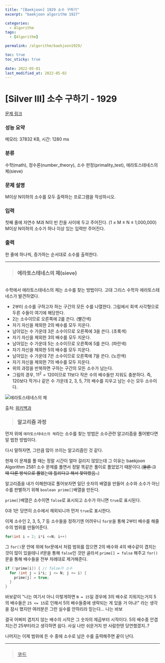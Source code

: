 ```yaml
---
title: "[Baekjoon] 1929 소수 구하기"
excerpt: "baekjoon algorithm 1927"

categories:
  - Algorithm
tags:
  - [Algorithm]

permalink: /algorithm/baekjoon1929/

toc: true
toc_sticky: true
 
date: 2022-05-01
last_modified_at: 2022-05-02
---
```


# [Silver III] 소수 구하기 - 1929 

[문제 링크](https://www.acmicpc.net/problem/1929) 

### 성능 요약

메모리: 37832 KB, 시간: 1280 ms

### 분류

수학(math), 정수론(number_theory), 소수 판정(primality_test), 에라토스테네스의 체(sieve)

### 문제 설명

<p>M이상 N이하의 소수를 모두 출력하는 프로그램을 작성하시오.</p>

### 입력 

 <p>첫째 줄에 자연수 M과 N이 빈 칸을 사이에 두고 주어진다. (1 ≤ M ≤ N ≤ 1,000,000) M이상 N이하의 소수가 하나 이상 있는 입력만 주어진다.</p>

### 출력 

 <p>한 줄에 하나씩, 증가하는 순서대로 소수를 출력한다.</p>



---
> ### 에라토스테네스의 체(sieve)
<br>
수학에서 에라토스테네스의 체는 소수를 찾는 방법이다. 고대 그리스 수학자 에라토스테네스가 발견하였다.

- 2부터 소수를 구하고자 하는 구간의 모든 수를 나열한다. 그림에서 회색 사각형으로 두른 수들이 여기에 해당한다.
- 2는 소수이므로 오른쪽에 2를 쓴다. (빨간색)
- 자기 자신을 제외한 2의 배수를 모두 지운다.
- 남아있는 수 가운데 3은 소수이므로 오른쪽에 3을 쓴다. (초록색)
- 자기 자신을 제외한 3의 배수를 모두 지운다.
- 남아있는 수 가운데 5는 소수이므로 오른쪽에 5를 쓴다. (파란색)
- 자기 자신을 제외한 5의 배수를 모두 지운다.
- 남아있는 수 가운데 7은 소수이므로 오른쪽에 7을 쓴다. (노란색)
- 자기 자신을 제외한 7의 배수를 모두 지운다.
- 위의 과정을 반복하면 구하는 구간의 모든 소수가 남는다.
- 그림의 경우, $11^2 = 120$이므로 11보다 작은 수의 배수들만 지워도 충분하다. 즉, 120보다 작거나 같은 수 가운데 2, 3, 5, 7의 배수를 지우고 남는 수는 모두 소수이다.


![에라토스테네스의 체](https://jsw6701.github.io/assets/images/posts_img/에라토스테네스의_체.gif)

출처: [위키백과](https://ko.wikipedia.org/wiki/%EC%97%90%EB%9D%BC%ED%86%A0%EC%8A%A4%ED%85%8C%EB%84%A4%EC%8A%A4%EC%9D%98_%EC%B2%B4)


> ### 알고리즘 과정


먼저 위에 `에라토스테네스의 체`라는 소수를 찾는 방법은 소수관련 알고리즘을 풀어봤다면 알 법한 방법이다.

다시 말하자면, 그만큼 많이 쓰이는 알고리즘인 것 같다.

현재 이 문제를 풀 때는 정말 시간이 얼마 걸리지 않았는데 그 이유는 baekjoon Algorithm 2581 소수 문제를 풀면서 정말 똑같은 풀이로 풀었었기 때문이다.(~~물론 그 때 다른 방식으로 풀었는데 틀리다고 해서 찾아봤음..~~)

알고리즘을 내가 이해한대로 풀어보자면 일단 숫자의 배열을 만들어 소수와 소수가 아닌 수를 판별하기 위해 `boolean prime[]`배열을 만든다.

`prime[]`배열은 소수이면 `false`로 표시되고 소수가 아니면 `true`로 표시된다.

0과 1은 당연히 소수에서 제외되니까 먼저 `true`로 표시한다.

이제 소수인 2, 3, 5, 7 등 소수들을 정하기엔 어려우니 `for문`을 통해 2부터 배수를 해줄 수의 범위를 만들어준다.
```java
for(int i = 2; i*i <=N; i++)
```

그 `for()`문 안에 위에 for문에서 처럼 범위를 잡으면 2의 배수와 4의 배수같이 겹치는 것이 많이 있을테니 if문을 통해 `false`인 것만 골라서 `prime[] = false` 해주고 `for()`문을 통해 배수들을 전부 차례대로 제거해준다.
```java
if (!prime[i]) { // false가 소수
  for (int j = i*i; j <= N; j += i) {
    prime[j] = true;
  }
}
```

바보같이 "나는 여기서 아니 이렇게하면 `N = 15`일 경우에 3의 배수로 지워지는거지 5의 배수들은 `25 <= 15`로 인해서 5의 배수들중에 생략되는 게 있을 거 아냐!" 라는 생각을 잠시 했지만 여러분은 그런 실수를 안하리라 믿는다... 나는 바보

결국 어쩌피 겹치지 않는 배수의 시작은 그 숫자의 제곱부터 시작이다. 5의 배수중 안겹치는건 25부터라고 생각하면 쉽다. 사실 나만 쉬운거지 딴 사람한텐 당연했겠지..?

나머지는 이제 범위에 든 수 중에 소수로 남은 수를 출력해주면 끝이 난다.


---
> ### 코드


<script src="https://gist.github.com/jsw6701/c3426bd0f4d0335bfbd2b6a61f93a220.js"></script>

